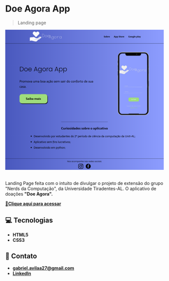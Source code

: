 <h1>Doe Agora App</h1>

> Landing page

<img src="imagens\screenshot_fullsize_short.png" alt=" Screenshot da landing page do aplicativo Doe Agora.">
<br>
<br>
<p>Landing Page feita com o intuito de divulgar o projeto de extensão do grupo "Nerds da Computação", da Universidade Tiradentes-AL. O aplicativo de doações <strong>"Doe Agora"<strong>.</p>

<a href="https://gabrielavila27.github.io/exp-extensionista/">🔗Clique aqui para acessar</a>


<h2>💻 Tecnologias</h2>
<ul>
    <li>HTML5</li>
    <li>CSS3</li>
</ul>

<h2>💙 Contato</h2>
<ul>
    <li><a href="https://www.google.com/intl/pt-BR/gmail/about/">gabriel.avilaa27@gmail.com</a></li>
    <li><a href="https://www.linkedin.com/in/gabriel-avila-10a077218/">LinkedIn</a></li>
</ul>


